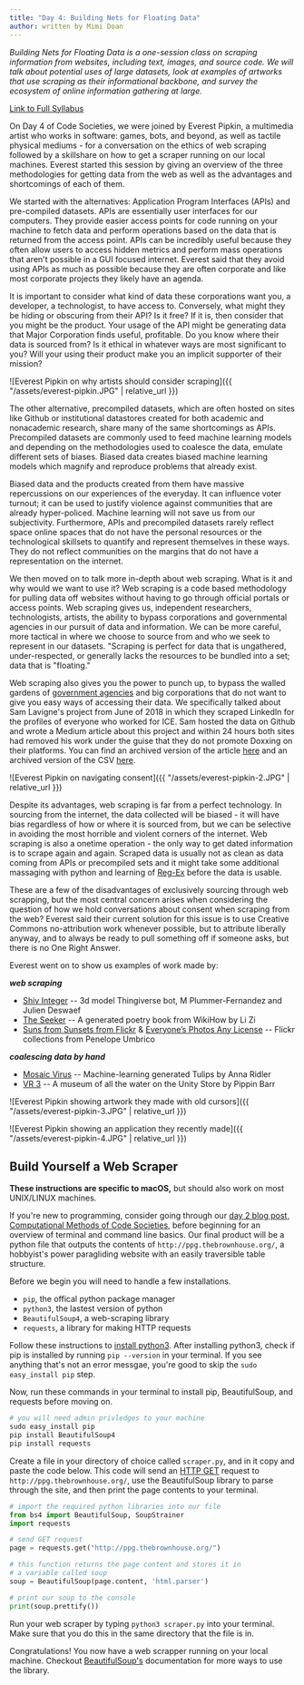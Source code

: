```yaml
---
title: "Day 4: Building Nets for Floating Data"
author: written by Mimi Doan
---
```


_Building Nets for Floating Data is a one-session class on scraping information from websites, including text, images, and source code. We will talk about potential uses of large datasets, look at examples of artworks that use scraping as their informational backbone, and survey the ecosystem of online information gathering at large._

[Link to Full Syllabus](https://docs.google.com/document/d/1I1kM6lD8zPUvxakIujNj0HeUdmYFVAwnrt0s18BvMMQ/edit)

On Day 4 of Code Societies, we were joined by Everest Pipkin, a multimedia artist who works in software: games, bots, and beyond, as well as tactile physical mediums - for a conversation on the ethics of web scraping followed by a skillshare on how to get a scraper running on our local machines. Everest started this session by giving an overview of the three methodologies for getting data from the web as well as the advantages and shortcomings of each of them.

We started with the alternatives: Application Program Interfaces (APIs) and pre-compiled datasets. APIs are essentially user interfaces for our computers. They provide easier access points for code running on your machine to fetch data and perform operations based on the data that is returned from the access point. APIs can be incredibly useful because they often allow users to access hidden metrics and perform mass operations that aren't possible in a GUI focused internet. Everest said that they avoid using APIs as much as possible because they are often corporate and like most corporate projects they likely have an agenda.

It is important to consider what kind of data these corporations want you, a developer, a technologist,  to have access to. Conversely, what might they be hiding or obscuring from their API? Is it free? If it is, then consider that you might be the product. Your usage of the API might be generating data that Major Corporation finds useful, profitable. Do you know where their data is sourced from? Is it ethical in whatever ways are most significant to you? Will your using their product make you an implicit supporter of their mission?

![Everest Pipkin on why artists should consider scraping]({{
  "/assets/everest-pipkin.JPG" | relative_url }})

The other alternative, precompiled datasets, which are often hosted on sites like Github or institutional datastores created for both academic and nonacademic research, share many of the same shortcomings as APIs. Precompiled datasets are commonly used to feed machine learning models and depending on the methodologies used to coalesce the data, emulate different sets of biases. Biased data creates biased machine learning models which magnify and reproduce problems that already exist.

Biased data and the products created from them have massive repercussions on our experiences of the everyday. It can influence voter turnout; it can be used to justify violence against communities that are already hyper-policed. Machine learning will not save us from our subjectivity. Furthermore, APIs and precompiled datasets rarely reflect space online spaces that do not have the personal resources or the technological skillsets to quantify and represent themselves in these ways. They do not reflect communities on the margins that do not have a representation on the internet.

We then moved on to talk more in-depth about web scraping. What is it and why would we want to use it? Web scraping is a code based methodology for pulling data off websites without having to go through official portals or access points. Web scraping gives us, independent researchers, technologists, artists,
the ability to bypass corporations and governmental agencies in our pursuit of data and information. We can be more careful, more tactical in where we choose to source from and who we seek to represent in our datasets. "Scraping is perfect for data that is ungathered, under-respected, or generally lacks the resources to be bundled into a set; data that is "floating."

Web scraping also gives you the power to punch up, to bypass the walled gardens of [government agencies](https://www.nytimes.com/2017/03/06/science/donald-trump-data-rescue-science.html) and big corporations that do not want to give you easy ways of accessing their data. We specifically talked about Sam Lavigne's project from June of 2018 in which they scraped LinkedIn for the profiles of everyone who worked for ICE. Sam hosted the data on Github and wrote a Medium article about this project and within 24 hours both sites had removed his work under the guise that they do not promote Doxxing on their platforms. You can find an archived version of the article [here](https://archive.fo/0aYO3) and an archived version of the CSV [here](https://archive.fo/VhOLb).

![Everest Pipkin on navigating consent]({{
  "/assets/everest-pipkin-2.JPG" | relative_url }})

Despite its advantages, web scraping is far from a perfect technology. In sourcing from the internet, the data collected will be biased - it will have bias regardless of how or where it is sourced from, but we can be selective in avoiding the most horrible and violent corners of the internet. Web scraping is also a onetime operation - the only way to get dated information is to scrape again and again. Scraped data is usually not as clean as data coming from APIs or precompiled sets and it might take some additional massaging with python and learning of [Reg-Ex](https://regexr.com/) before the data is usable.

These are a few of the disadvantages of exclusively sourcing through web scrapping, but the most central concern arises when considering the question of how we hold conversations about consent when scraping from the web? Everest said their current solution for this issue is to use Creative Commons no-attribution work whenever possible, but to attribute liberally anyway, and to always be ready to pull something off if someone asks, but there is no One Right Answer.

Everest went on to show us examples of work made by:

**_web scraping_**
- [Shiv Integer](http://www.plummerfernandez.com/Shiv-Integer) -- 3d model Thingiverse bot, M Plummer-Fernandez and Julien Deswaef
- [The Seeker](https://github.com/thricedotted/theseeker) -- A generated poetry book from WikiHow by Li Zi
- [Suns from Sunsets from Flickr](http://www.penelopeumbrico.net/index.php/project/suns/) & [Everyone’s Photos Any License](http://www.penelopeumbrico.net/index.php/project/flickr-moons/) -- Flickr collections from Penelope Umbrico


**_coalescing data by hand_**
- [Mosaic Virus](http://annaridler.com/mosaic-virus/) -- Machine-learning generated Tulips by Anna Ridler
- [VR 3](http://www.pippinbarr.com/2017/03/29/v-r-3/) -- A museum of all the water on the Unity Store by Pippin Barr

![Everest Pipkin showing artwork they made with old cursors]({{
  "/assets/everest-pipkin-3.JPG" | relative_url }})

![Everest Pipkin showing an application they recently made]({{
  "/assets/everest-pipkin-4.JPG" | relative_url }})

## Build Yourself a Web Scraper

**These instructions are specific to macOS,** but should also work on most UNIX/LINUX machines.

If you're new to programming, consider going through our [day 2 blog post, Computational Methods of Code Societies,](http://sfpc.io/codesocieties-winter-19/2019/01/08/computational-methods-of-code-societies.html) before beginning for an overview of terminal and command line basics. Our final product will be a python file that outputs the contents of `http://ppg.thebrownhouse.org/`, a hobbyist's power paragliding website with an easily traversible table structure.


Before we begin you will need to handle a few installations.

- `pip`, the offical python package manager
- `python3`, the lastest version of python
- `BeautifulSoup4`, a web-scraping library
- `requests`, a library for making HTTP requests

Follow these instructions to [install python3](https://wsvincent.com/install-python3-mac/). After installing python3, check if pip is installed by running `pip --version` in your terminal. If you see anything that's not an error messgae, you're good to skip the `sudo easy_install pip` step.

Now, run these commands in your terminal to install pip, BeautifulSoup, and requests before moving on.

```python
# you will need admin privledges to your machine
sudo easy_install pip
pip install BeautifulSoup4
pip install requests
```

Create a file in your directory of choice called `scraper.py`, and in it copy and paste the code below. This code will send an [HTTP GET](https://en.wikipedia.org/wiki/Hypertext_Transfer_Protocol#Request_methods) request to `http://ppg.thebrownhouse.org/`, use the BeautifulSoup library to parse through the site, and then print the page contents to your terminal.

```python
# import the required python libraries into our file
from bs4 import BeautifulSoup, SoupStrainer
import requests

# send GET request
page = requests.get("http://ppg.thebrownhouse.org/")

# this function returns the page content and stores it in
# a variable called soup
soup = BeautifulSoup(page.content, 'html.parser')

# print our soup to the console
print(soup.prettify())
```

Run your web scraper by typing `python3 scraper.py` into your terminal. Make sure that you do this in the same directory that the file is in.

Congratulations! You now have a web scrapper running on your local machine. Checkout [BeautifulSoup's](https://www.crummy.com/software/BeautifulSoup/bs4/doc/) documentation for more ways to use the library.
